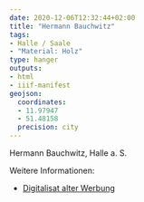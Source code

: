 ```yaml
---
date: 2020-12-06T12:32:44+02:00
title: "Hermann Bauchwitz"
tags:
- Halle / Saale
- "Material: Holz"
type: hanger
outputs:
- html
- iiif-manifest
geojson:
  coordinates:
  - 11.97947
  - 51.48158
  precision: city
---
```

Hermann Bauchwitz, Halle a. S.

<div class="notes">
Weitere Informationen:
<ul>
<li><a href="https://digital.slub-dresden.de/data/kitodo/Auer_173565485X-18990319/Auer_173565485X-18990319_tif/jpegs/00000001.tif.pdf">Digitalisat alter Werbung</a></li>
</ul>
</div>
